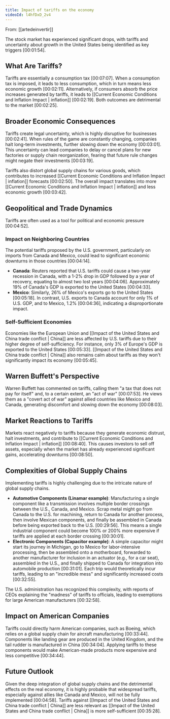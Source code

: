 ```yaml
---
title: Impact of tariffs on the economy
videoId: l4hfDxD_2v4
---
```


From: [[artedeinvertir]] <br/> 

The stock market has experienced significant drops, with tariffs and uncertainty about growth in the United States being identified as key triggers <a class="yt-timestamp" data-t="00:01:54">[00:01:54]</a>.

## What Are Tariffs?
Tariffs are essentially a consumption tax <a class="yt-timestamp" data-t="00:07:07">[00:07:07]</a>. When a consumption tax is imposed, it leads to less consumption, which in turn means less economic growth <a class="yt-timestamp" data-t="00:02:11">[00:02:11]</a>. Alternatively, if consumers absorb the price increases generated by tariffs, it leads to [[Current Economic Conditions and Inflation Impact | inflation]] <a class="yt-timestamp" data-t="00:02:19">[00:02:19]</a>. Both outcomes are detrimental to the market <a class="yt-timestamp" data-t="00:02:25">[00:02:25]</a>.

## Broader Economic Consequences
Tariffs create legal uncertainty, which is highly disruptive for businesses <a class="yt-timestamp" data-t="00:02:41">[00:02:41]</a>. When rules of the game are constantly changing, companies halt long-term investments, further slowing down the economy <a class="yt-timestamp" data-t="00:03:01">[00:03:01]</a>. This uncertainty can lead companies to delay or cancel plans for new factories or supply chain reorganization, fearing that future rule changes might negate their investments <a class="yt-timestamp" data-t="00:03:19">[00:03:19]</a>.

Tariffs also distort global supply chains for various goods, which contributes to increased [[Current Economic Conditions and Inflation Impact | inflation]] forecasts <a class="yt-timestamp" data-t="00:02:50">[00:02:50]</a>. The overall impact translates into more [[Current Economic Conditions and Inflation Impact | inflation]] and less economic growth <a class="yt-timestamp" data-t="00:03:42">[00:03:42]</a>.

## Geopolitical and Trade Dynamics
Tariffs are often used as a tool for political and economic pressure <a class="yt-timestamp" data-t="00:04:52">[00:04:52]</a>.

### Impact on Neighboring Countries
The potential tariffs proposed by the U.S. government, particularly on imports from Canada and Mexico, could lead to significant economic downturns in those countries <a class="yt-timestamp" data-t="00:04:14">[00:04:14]</a>.
*   **Canada**: Reuters reported that U.S. tariffs could cause a two-year recession in Canada, with a 1-2% drop in GDP followed by a year of recovery, equating to almost two lost years <a class="yt-timestamp" data-t="00:04:06">[00:04:06]</a>. Approximately 19% of Canada's GDP is exported to the United States <a class="yt-timestamp" data-t="00:04:33">[00:04:33]</a>.
*   **Mexico**: Similarly, 26% of Mexico's exports go to the United States <a class="yt-timestamp" data-t="00:05:18">[00:05:18]</a>.
In contrast, U.S. exports to Canada account for only 1% of U.S. GDP, and to Mexico, 1.2% <a class="yt-timestamp" data-t="00:04:36">[00:04:36]</a>, indicating a disproportionate impact.

### Self-Sufficient Economies
Economies like the European Union and [[Impact of the United States and China trade conflict | China]] are less affected by U.S. tariffs due to their higher degree of self-sufficiency. For instance, only 3% of Europe's GDP is exported to the United States <a class="yt-timestamp" data-t="00:05:33">[00:05:33]</a>. [[Impact of the United States and China trade conflict | China]] also remains calm about tariffs as they won't significantly impact its economy <a class="yt-timestamp" data-t="00:05:45">[00:05:45]</a>.

## Warren Buffett's Perspective
Warren Buffett has commented on tariffs, calling them "a tax that does not pay for itself" and, to a certain extent, an "act of war" <a class="yt-timestamp" data-t="00:07:53">[00:07:53]</a>. He views them as a "covert act of war" against allied countries like Mexico and Canada, generating discomfort and slowing down the economy <a class="yt-timestamp" data-t="00:08:03">[00:08:03]</a>.

## Market Reactions to Tariffs
Markets react negatively to tariffs because they generate economic distrust, halt investments, and contribute to [[Current Economic Conditions and Inflation Impact | inflation]] <a class="yt-timestamp" data-t="00:08:40">[00:08:40]</a>. This causes investors to sell off assets, especially when the market has already experienced significant gains, accelerating downturns <a class="yt-timestamp" data-t="00:08:50">[00:08:50]</a>.

## Complexities of Global Supply Chains
Implementing tariffs is highly challenging due to the intricate nature of global supply chains.
*   **Automotive Components (Linamar example)**: Manufacturing a single component like a transmission involves multiple border crossings between the U.S., Canada, and Mexico. Scrap metal might go from Canada to the U.S. for machining, return to Canada for another process, then involve Mexican components, and finally be assembled in Canada before being exported back to the U.S. <a class="yt-timestamp" data-t="00:29:56">[00:29:56]</a>. This means a single industrial component could become 100% or 200% more expensive if tariffs are applied at each border crossing <a class="yt-timestamp" data-t="00:30:01">[00:30:01]</a>.
*   **Electronic Components (Capacitor example)**: A simple capacitor might start its journey in Michigan, go to Mexico for labor-intensive processing, then be assembled onto a motherboard, forwarded to another manufacturer for inclusion in an actuator (e.g., for a car seat), assembled in the U.S., and finally shipped to Canada for integration into automobile production <a class="yt-timestamp" data-t="00:31:01">[00:31:01]</a>. Each trip would theoretically incur tariffs, leading to an "incredible mess" and significantly increased costs <a class="yt-timestamp" data-t="00:32:55">[00:32:55]</a>.

The U.S. administration has recognized this complexity, with reports of CEOs explaining the "madness" of tariffs to officials, leading to exemptions for large American manufacturers <a class="yt-timestamp" data-t="00:32:58">[00:32:58]</a>.

## Impact on American Companies
Tariffs could directly harm American companies, such as Boeing, which relies on a global supply chain for aircraft manufacturing <a class="yt-timestamp" data-t="00:33:44">[00:33:44]</a>. Components like landing gear are produced in the United Kingdom, and the tail rudder is manufactured in China <a class="yt-timestamp" data-t="00:34:04">[00:34:04]</a>. Applying tariffs to these components would make American-made products more expensive and less competitive <a class="yt-timestamp" data-t="00:34:44">[00:34:44]</a>.

## Future Outlook
Given the deep integration of global supply chains and the detrimental effects on the real economy, it is highly probable that widespread tariffs, especially against allies like Canada and Mexico, will not be fully implemented <a class="yt-timestamp" data-t="00:04:58">[00:04:58]</a>. Tariffs against [[Impact of the United States and China trade conflict | China]] are less relevant as [[Impact of the United States and China trade conflict | China]] is more self-sufficient <a class="yt-timestamp" data-t="00:35:28">[00:35:28]</a>.